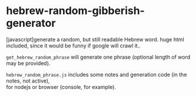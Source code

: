 # hebrew-random-gibberish-generator
[javascript]generate a random, but still readable Hebrew word. huge html included, since it would be funny if google will crawl it..


`get_hebrew_random_phrase` will generate one phrase (optional length of word may be provided).

`hebrew_random_phrase.js` includes some notes and generation code (in the notes, not active),  
for nodejs or browser (console, for example).